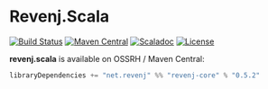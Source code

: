 Revenj.Scala
============

[![Build Status](https://travis-ci.org/ngs-doo/revenj.svg?branch=travis)](https://travis-ci.org/ngs-doo/revenj)
[![Maven Central](https://maven-badges.herokuapp.com/maven-central/net.revenj/revenj-core_2.11/badge.svg)](https://maven-badges.herokuapp.com/maven-central/net.revenj/revenj-core_2.11)
[![Scaladoc](https://javadoc-badge.appspot.com/net.revenj/revenj-core_2.11.svg?label=scaladoc)](http://javadoc-badge.appspot.com/net.revenj/revenj-core_2.11)
[![License](https://img.shields.io/badge/license-BSD%203--Clause-brightgreen.svg)](https://opensource.org/licenses/BSD-3-Clause)

**revenj.scala** is available on OSSRH / Maven Central:

```scala
libraryDependencies += "net.revenj" %% "revenj-core" % "0.5.2"
```
